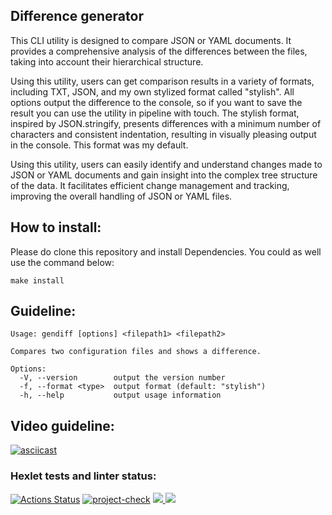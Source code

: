 ## Difference generator

This CLI utility is designed to compare JSON or YAML documents. It provides a comprehensive analysis of the differences between the files, taking into account their hierarchical structure.

Using this utility, users can get comparison results in a variety of formats, including TXT, JSON, and my own stylized format called "stylish". All options output the difference to the console, so if you want to save the result you can use the utility in pipeline with touch. The stylish format, inspired by JSON.stringify, presents differences with a minimum number of characters and consistent indentation, resulting in visually pleasing output in the console. This format was my default.

Using this utility, users can easily identify and understand changes made to JSON or YAML documents and gain insight into the complex tree structure of the data. It facilitates efficient change management and tracking, improving the overall handling of JSON or YAML files.

## How to install:

Please do clone this repository and install Dependencies.
You could as well use the command below:

```
make install
```

## Guideline:

```
Usage: gendiff [options] <filepath1> <filepath2>

Compares two configuration files and shows a difference.

Options:
  -V, --version        output the version number
  -f, --format <type>  output format (default: "stylish")
  -h, --help           output usage information
```

## Video guideline:

[![asciicast](https://asciinema.org/a/xsZfZAWP9fEbEycNNN0kkdXhU.svg)](https://asciinema.org/a/xsZfZAWP9fEbEycNNN0kkdXhU)

### Hexlet tests and linter status:

[![Actions Status](https://github.com/nesquick017/frontend-project-46/workflows/hexlet-check/badge.svg)](https://github.com/nesquick017/frontend-project-46/actions) 
[![project-check](https://github.com/nesquick017/frontend-project-46/actions/workflows/pr2.yaml/badge.svg)](https://github.com/nesquick017/frontend-project-46/actions/workflows/pr2.yaml)
<a href="https://codeclimate.com/github/nesquick017/frontend-project-46_2june/maintainability"><img src="https://api.codeclimate.com/v1/badges/d48f478d0ae610217832/maintainability" />
</a>
<a href="https://codeclimate.com/github/nesquick017/frontend-project-46_2june/test_coverage"><img src="https://api.codeclimate.com/v1/badges/d48f478d0ae610217832/test_coverage" /></a>